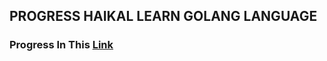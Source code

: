 ## PROGRESS HAIKAL LEARN GOLANG LANGUAGE

### Progress In This <a href="https://roadmap.sh/golang?s=658eafdcae22c12523f255cd">Link</a>
